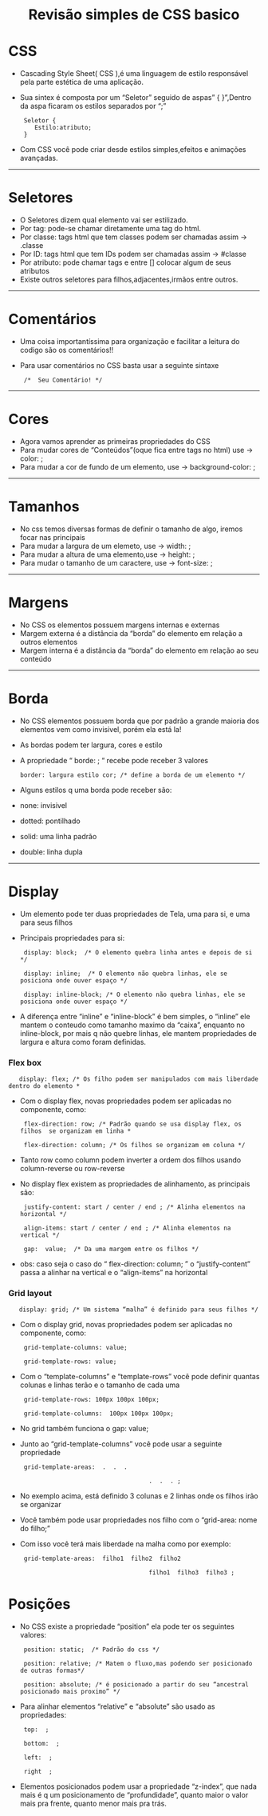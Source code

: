 <h1 align="center">Revisão simples de CSS basico<h1>

# CSS

- Cascading Style Sheet( CSS ),é uma linguagem de estilo responsável pela parte estética de uma aplicação.

- Sua sintex é composta por um “Seletor” seguido de aspas” { }”,Dentro da aspa ficaram os estilos separados por “;”

       Seletor {
          Estilo:atributo;
       }

- Com CSS você pode criar desde estilos simples,efeitos e animações avançadas.

---

# Seletores

- O Seletores dizem qual elemento vai ser estilizado.
- Por tag: pode-se chamar diretamente uma tag do html.
- Por classe: tags html que tem classes podem ser chamadas assim → .classe
- Por ID: tags html que tem IDs podem ser chamadas assim → #classe
- Por atributo: pode chamar tags e entre [] colocar algum de seus atributos
- Existe outros seletores para filhos,adjacentes,irmãos entre outros.

---

# Comentários

- Uma coisa importantíssima para organização e facilitar a leitura do codigo são os comentários!!
- Para usar comentários no CSS basta usar a seguinte sintaxe

       /*  Seu Comentário! */

---

# Cores

- Agora vamos aprender as primeiras propriedades do CSS
- Para mudar cores de “Conteúdos”(oque fica entre tags no html) use → color:   ;
- Para mudar a cor de fundo de um elemento, use → background-color:  ;

---

# Tamanhos

- No css temos diversas formas de definir o tamanho de algo, iremos focar nas principais
- Para mudar a largura de um elemeto, use → width:  ;
- Para mudar a altura de uma elemento,use → height: ;
- Para mudar o tamanho de um caractere, use → font-size:  ;

---

# Margens

- No CSS os elementos possuem margens internas e externas
- Margem externa é a distância da “borda” do elemento em relação a outros elementos
- Margem interna é a distância da “borda” do elemento em relação ao seu conteúdo

---

# Borda

- No CSS elementos possuem borda que por padrão a grande maioria dos elementos vem como invisivel, porém ela está la!
- As bordas podem ter largura, cores e estilo
- A propriedade “ borde:  ; “ recebe pode receber 3 valores

      border: largura estilo cor; /* define a borda de um elemento */

- Alguns estilos q uma borda pode receber são:
- none: invisivel
- dotted: pontilhado
- solid: uma linha padrão
- double: linha dupla

---

# Display

- Um elemento pode ter duas propriedades de Tela, uma para si, e uma para seus filhos
- Principais propriedades para si:

       display: block;  /* O elemento quebra linha antes e depois de si */

       display: inline;  /* O elemento não quebra linhas, ele se posiciona onde ouver espaço */

       display: inline-block; /* O elemento não quebra linhas, ele se posiciona onde ouver espaço */

- A diferença entre “inline” e “inline-block” é bem simples, o “inline” ele mantem o conteudo como tamanho maximo da “caixa”, enquanto no inline-block, por mais q não quebre linhas, ele mantem propriedades de largura e altura como foram definidas.

### Flex box

       display: flex; /* Os filho podem ser manipulados com mais liberdade dentro do elemento *

- Com o display flex, novas propriedades podem ser aplicadas no componente, como:

       flex-direction: row; /* Padrão quando se usa display flex, os filhos  se organizam em linha *

       flex-direction: column; /* Os filhos se organizam em coluna */

- Tanto row como column podem inverter a ordem dos filhos usando column-reverse ou row-reverse

- No display flex existem as propriedades de alinhamento, as principais são:

       justify-content: start / center / end ; /* Alinha elementos na horizontal */

       align-items: start / center / end ; /* Alinha elementos na vertical */

       gap:  value;  /* Da uma margem entre os filhos */

- obs: caso seja o caso do “ flex-direction: column; ” o “justify-content” passa a alinhar na vertical e o “align-items” na horizontal

       

### Grid layout

       display: grid; /* Um sistema “malha” é definido para seus filhos */

- Com o display grid, novas propriedades podem ser aplicadas no componente, como:

       grid-template-columns: value; 

       grid-template-rows: value;

- Com o “template-columns” e “template-rows” você pode definir quantas colunas e linhas terão e o tamanho de cada uma

       grid-template-rows: 100px 100px 100px;

       grid-template-columns:  100px 100px 100px; 

- No grid também funciona o gap: value;

- Junto ao “grid-template-columns” você pode usar a seguinte propriedade

       grid-template-areas:  .  .  . 

                                          .  .  . ;

- No exemplo acima, está definido 3 colunas e 2 linhas onde os filhos irão se organizar

- Você também pode usar propriedades nos filho com o “grid-area: nome do filho;”
- Com isso você terá mais liberdade na malha como por exemplo:

       grid-template-areas:  filho1  filho2  filho2

                                          filho1  filho3  filho3 ;

# Posições

- No CSS existe a propriedade “position” ela pode ter os seguintes valores:

       position: static;  /* Padrão do css */

       position: relative; /* Matem o fluxo,mas podendo ser posicionado de outras formas*/

       position: absolute; /* é posicionado a partir do seu “ancestral posicionado mais proximo” */

- Para alinhar elementos “relative” e “absolute” são usado as propriedades:

       top:  ;

       bottom:  ;

       left:  ;

       right  ;

- Elementos posicionados podem usar a propriedade “z-index”, que nada mais é q um posicionamento de “profundidade”, quanto maior o valor mais pra frente, quanto menor mais pra trás.
